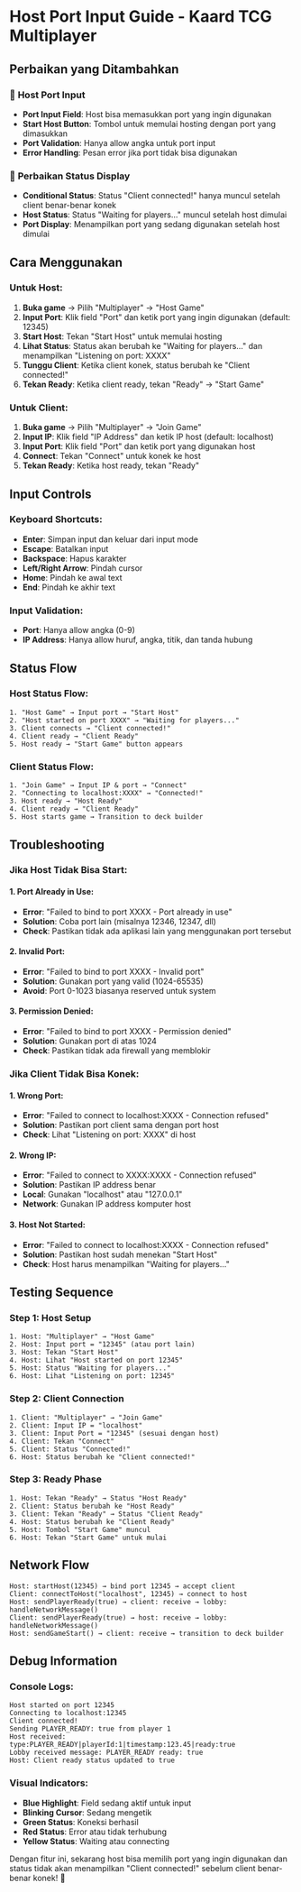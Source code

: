 # Host Port Input Guide - Kaard TCG Multiplayer

## Perbaikan yang Ditambahkan

### 🎯 **Host Port Input**
- **Port Input Field**: Host bisa memasukkan port yang ingin digunakan
- **Start Host Button**: Tombol untuk memulai hosting dengan port yang dimasukkan
- **Port Validation**: Hanya allow angka untuk port input
- **Error Handling**: Pesan error jika port tidak bisa digunakan

### 🔧 **Perbaikan Status Display**
- **Conditional Status**: Status "Client connected!" hanya muncul setelah client benar-benar konek
- **Host Status**: Status "Waiting for players..." muncul setelah host dimulai
- **Port Display**: Menampilkan port yang sedang digunakan setelah host dimulai

## Cara Menggunakan

### **Untuk Host:**
1. **Buka game** → Pilih "Multiplayer" → "Host Game"
2. **Input Port**: Klik field "Port" dan ketik port yang ingin digunakan (default: 12345)
3. **Start Host**: Tekan "Start Host" untuk memulai hosting
4. **Lihat Status**: Status akan berubah ke "Waiting for players..." dan menampilkan "Listening on port: XXXX"
5. **Tunggu Client**: Ketika client konek, status berubah ke "Client connected!"
6. **Tekan Ready**: Ketika client ready, tekan "Ready" → "Start Game"

### **Untuk Client:**
1. **Buka game** → Pilih "Multiplayer" → "Join Game"
2. **Input IP**: Klik field "IP Address" dan ketik IP host (default: localhost)
3. **Input Port**: Klik field "Port" dan ketik port yang digunakan host
4. **Connect**: Tekan "Connect" untuk konek ke host
5. **Tekan Ready**: Ketika host ready, tekan "Ready"

## Input Controls

### **Keyboard Shortcuts:**
- **Enter**: Simpan input dan keluar dari input mode
- **Escape**: Batalkan input
- **Backspace**: Hapus karakter
- **Left/Right Arrow**: Pindah cursor
- **Home**: Pindah ke awal text
- **End**: Pindah ke akhir text

### **Input Validation:**
- **Port**: Hanya allow angka (0-9)
- **IP Address**: Hanya allow huruf, angka, titik, dan tanda hubung

## Status Flow

### **Host Status Flow:**
```
1. "Host Game" → Input port → "Start Host"
2. "Host started on port XXXX" → "Waiting for players..."
3. Client connects → "Client connected!"
4. Client ready → "Client Ready"
5. Host ready → "Start Game" button appears
```

### **Client Status Flow:**
```
1. "Join Game" → Input IP & port → "Connect"
2. "Connecting to localhost:XXXX" → "Connected!"
3. Host ready → "Host Ready"
4. Client ready → "Client Ready"
5. Host starts game → Transition to deck builder
```

## Troubleshooting

### **Jika Host Tidak Bisa Start:**

#### **1. Port Already in Use:**
- **Error**: "Failed to bind to port XXXX - Port already in use"
- **Solution**: Coba port lain (misalnya 12346, 12347, dll)
- **Check**: Pastikan tidak ada aplikasi lain yang menggunakan port tersebut

#### **2. Invalid Port:**
- **Error**: "Failed to bind to port XXXX - Invalid port"
- **Solution**: Gunakan port yang valid (1024-65535)
- **Avoid**: Port 0-1023 biasanya reserved untuk system

#### **3. Permission Denied:**
- **Error**: "Failed to bind to port XXXX - Permission denied"
- **Solution**: Gunakan port di atas 1024
- **Check**: Pastikan tidak ada firewall yang memblokir

### **Jika Client Tidak Bisa Konek:**

#### **1. Wrong Port:**
- **Error**: "Failed to connect to localhost:XXXX - Connection refused"
- **Solution**: Pastikan port client sama dengan port host
- **Check**: Lihat "Listening on port: XXXX" di host

#### **2. Wrong IP:**
- **Error**: "Failed to connect to XXXX:XXXX - Connection refused"
- **Solution**: Pastikan IP address benar
- **Local**: Gunakan "localhost" atau "127.0.0.1"
- **Network**: Gunakan IP address komputer host

#### **3. Host Not Started:**
- **Error**: "Failed to connect to localhost:XXXX - Connection refused"
- **Solution**: Pastikan host sudah menekan "Start Host"
- **Check**: Host harus menampilkan "Waiting for players..."

## Testing Sequence

### **Step 1: Host Setup**
```
1. Host: "Multiplayer" → "Host Game"
2. Host: Input port = "12345" (atau port lain)
3. Host: Tekan "Start Host"
4. Host: Lihat "Host started on port 12345"
5. Host: Status "Waiting for players..."
6. Host: Lihat "Listening on port: 12345"
```

### **Step 2: Client Connection**
```
1. Client: "Multiplayer" → "Join Game"
2. Client: Input IP = "localhost"
3. Client: Input Port = "12345" (sesuai dengan host)
4. Client: Tekan "Connect"
5. Client: Status "Connected!"
6. Host: Status berubah ke "Client connected!"
```

### **Step 3: Ready Phase**
```
1. Host: Tekan "Ready" → Status "Host Ready"
2. Client: Status berubah ke "Host Ready"
3. Client: Tekan "Ready" → Status "Client Ready"
4. Host: Status berubah ke "Client Ready"
5. Host: Tombol "Start Game" muncul
6. Host: Tekan "Start Game" untuk mulai
```

## Network Flow

```
Host: startHost(12345) → bind port 12345 → accept client
Client: connectToHost("localhost", 12345) → connect to host
Host: sendPlayerReady(true) → client: receive → lobby: handleNetworkMessage()
Client: sendPlayerReady(true) → host: receive → lobby: handleNetworkMessage()
Host: sendGameStart() → client: receive → transition to deck builder
```

## Debug Information

### **Console Logs:**
```
Host started on port 12345
Connecting to localhost:12345
Client connected!
Sending PLAYER_READY: true from player 1
Host received: type:PLAYER_READY|playerId:1|timestamp:123.45|ready:true
Lobby received message: PLAYER_READY ready: true
Host: Client ready status updated to true
```

### **Visual Indicators:**
- **Blue Highlight**: Field sedang aktif untuk input
- **Blinking Cursor**: Sedang mengetik
- **Green Status**: Koneksi berhasil
- **Red Status**: Error atau tidak terhubung
- **Yellow Status**: Waiting atau connecting

Dengan fitur ini, sekarang host bisa memilih port yang ingin digunakan dan status tidak akan menampilkan "Client connected!" sebelum client benar-benar konek! 🎉
